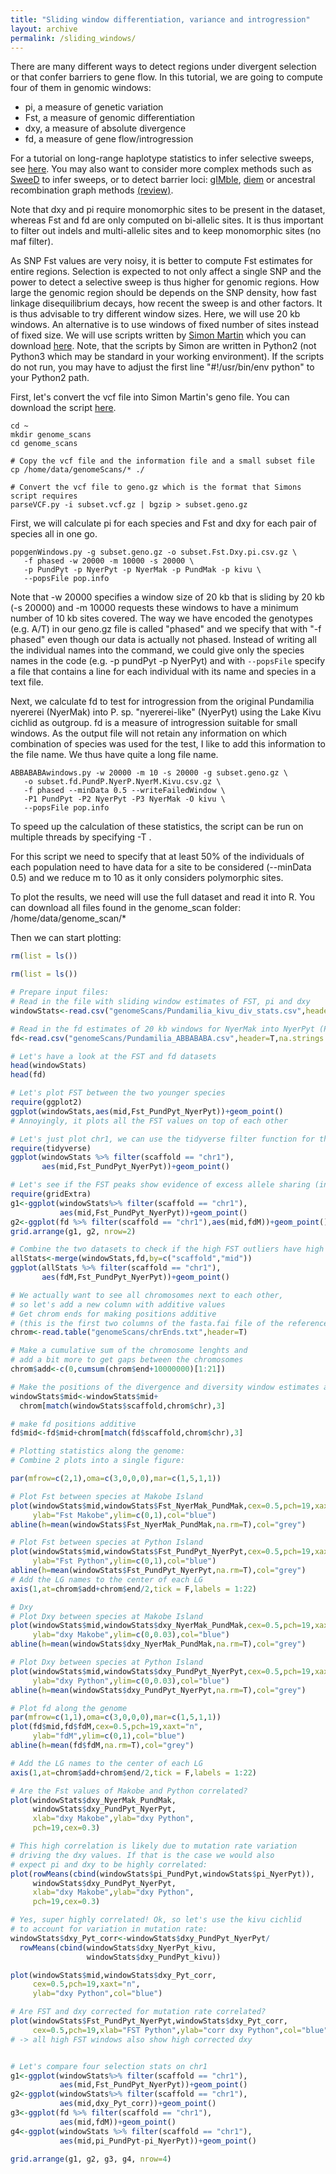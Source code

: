 ```yaml
---
title: "Sliding window differentiation, variance and introgression"
layout: archive
permalink: /sliding_windows/
---
```


There are many different ways to detect regions under divergent selection or that confer barriers to gene flow. In this tutorial, we are going to compute four of them in genomic windows:
- pi, a measure of genetic variation
- Fst, a measure of genomic differentiation
- dxy, a measure of absolute divergence
- fd, a measure of gene flow/introgression

For a tutorial on long-range haplotype statistics to infer selective sweeps, see [here](https://speciationgenomics.github.io/haplotypes/). You may also want to consider more complex methods such as [SweeD](https://academic.oup.com/mbe/article/30/9/2224/999783#74416771) to infer sweeps, or to detect barrier loci: [gIMble](https://europepmc.org/article/ppr/ppr564457), [diem](https://www.biorxiv.org/content/10.1101/2022.03.24.485605v3) or ancestral recombination graph methods [(review)](https://academic.oup.com/genetics/article/221/1/iyac044/6554197).

Note that dxy and pi require monomorphic sites to be present in the dataset, whereas Fst and fd are only computed on bi-allelic sites. It is thus important to filter out indels and multi-allelic sites and to keep monomorphic sites (no maf filter).

As SNP Fst values are very noisy, it is better to compute Fst estimates for entire regions. Selection is expected to not only affect a single SNP and the power to detect a selective sweep is thus higher for genomic regions. How large the genomic region should be depends on the SNP density, how fast linkage disequilibrium decays, how recent the sweep is and other factors. It is thus advisable to try different window sizes. Here, we will use 20 kb windows. An alternative is to use windows of fixed number of sites instead of fixed size. We will use scripts written by [Simon Martin](https://simonmartinlab.org/) which you can download [here](https://github.com/simonhmartin/genomics_general).
Note, that the scripts by Simon are written in Python2 (not Python3 which may be standard in your working environment). If the scripts do not run, you may have to adjust the first line "#!/usr/bin/env python" to your Python2 path.

First, let's convert the vcf file into Simon Martin's geno file. You can download the script [here](https://github.com/simonhmartin/genomics_general/raw/master/VCF_processing/parseVCF.py).

```shell
cd ~
mkdir genome_scans
cd genome_scans

# Copy the vcf file and the information file and a small subset file
cp /home/data/genomeScans/* ./

# Convert the vcf file to geno.gz which is the format that Simons script requires
parseVCF.py -i subset.vcf.gz | bgzip > subset.geno.gz

```

First, we will calculate pi for each species and Fst and dxy for each pair of species all in one go.
```shell
popgenWindows.py -g subset.geno.gz -o subset.Fst.Dxy.pi.csv.gz \
   -f phased -w 20000 -m 10000 -s 20000 \
   -p PundPyt -p NyerPyt -p NyerMak -p PundMak -p kivu \
   --popsFile pop.info
```

Note that -w 20000 specifies a window size of 20 kb that is sliding by 20 kb (-s 20000) and -m 10000 requests these windows to have a minimum number of 10 kb sites covered. The way we have encoded the genotypes (e.g. A/T) in our geno.gz file is called "phased" and we specify that with "-f phased" even though our data is actually not phased. Instead of writing all the individual names into the command, we could give only the species names in the code (e.g. -p pundPyt -p NyerPyt) and with `--popsFile` specify a file that contains a line for each individual with its name and species in a text file.

Next, we calculate fd to test for introgression from the original Pundamilia nyererei (NyerMak) into P. sp. "nyererei-like" (NyerPyt) using the Lake Kivu cichlid as outgroup. fd is a measure of introgression suitable for small windows. As the output file will not retain any information on which combination of species was used for the test, I like to add this information to the file name. We thus have quite a long file name.

```shell
ABBABABAwindows.py -w 20000 -m 10 -s 20000 -g subset.geno.gz \
   -o subset.fd.PundP.NyerP.NyerM.Kivu.csv.gz \
   -f phased --minData 0.5 --writeFailedWindow \
   -P1 PundPyt -P2 NyerPyt -P3 NyerMak -O kivu \
   --popsFile pop.info
```

To speed up the calculation of these statistics, the script can be run on multiple threads by specifying -T <thread number>.

For this script we need to specify that at least 50% of the individuals of each population need to have data for a site to be considered (-\-minData 0.5) and we reduce m to 10 as it only considers polymorphic sites.

To plot the results, we need will use the full dataset and read it into R. You can download all files found in the genome_scan folder: /home/data/genome_scan/*

Then we can start plotting:

```r
rm(list = ls())

rm(list = ls())

# Prepare input files:
# Read in the file with sliding window estimates of FST, pi and dxy
windowStats<-read.csv("genomeScans/Pundamilia_kivu_div_stats.csv",header=T)

# Read in the fd estimates of 20 kb windows for NyerMak into NyerPyt (P1=PundPyt, P2=NyerPyt, P3=NyerMak, outgroup=Kivu cichlid)
fd<-read.csv("genomeScans/Pundamilia_ABBABABA.csv",header=T,na.strings = "NaN")

# Let's have a look at the FST and fd datasets
head(windowStats)
head(fd)

# Let's plot FST between the two younger species
require(ggplot2)
ggplot(windowStats,aes(mid,Fst_PundPyt_NyerPyt))+geom_point()
# Annoyingly, it plots all the FST values on top of each other

# Let's just plot chr1, we can use the tidyverse filter function for that
require(tidyverse)
ggplot(windowStats %>% filter(scaffold == "chr1"),
       aes(mid,Fst_PundPyt_NyerPyt))+geom_point()

# Let's see if the FST peaks show evidence of excess allele sharing (introgression or selection on the same standing variation) with NyerMak
require(gridExtra)
g1<-ggplot(windowStats%>% filter(scaffold == "chr1"),
           aes(mid,Fst_PundPyt_NyerPyt))+geom_point()
g2<-ggplot(fd %>% filter(scaffold == "chr1"),aes(mid,fdM))+geom_point()
grid.arrange(g1, g2, nrow=2)

# Combine the two datasets to check if the high FST outliers have high fd values
allStats<-merge(windowStats,fd,by=c("scaffold","mid"))
ggplot(allStats %>% filter(scaffold == "chr1"),
       aes(fdM,Fst_PundPyt_NyerPyt))+geom_point()

# We actually want to see all chromosomes next to each other,
# so let's add a new column with additive values
# Get chrom ends for making positions additive
# (this is the first two columns of the fasta.fai file of the reference genome)
chrom<-read.table("genomeScans/chrEnds.txt",header=T)

# Make a cumulative sum of the chromosome lenghts and
# add a bit more to get gaps between the chromosomes
chrom$add<-c(0,cumsum(chrom$end+10000000)[1:21])

# Make the positions of the divergence and diversity window estimates additive
windowStats$mid<-windowStats$mid+
  chrom[match(windowStats$scaffold,chrom$chr),3]

# make fd positions additive
fd$mid<-fd$mid+chrom[match(fd$scaffold,chrom$chr),3]

# Plotting statistics along the genome:
# Combine 2 plots into a single figure:

par(mfrow=c(2,1),oma=c(3,0,0,0),mar=c(1,5,1,1))

# Plot Fst between species at Makobe Island
plot(windowStats$mid,windowStats$Fst_NyerMak_PundMak,cex=0.5,pch=19,xaxt="n",
     ylab="Fst Makobe",ylim=c(0,1),col="blue")
abline(h=mean(windowStats$Fst_NyerMak_PundMak,na.rm=T),col="grey")

# Plot Fst between species at Python Island
plot(windowStats$mid,windowStats$Fst_PundPyt_NyerPyt,cex=0.5,pch=19,xaxt="n",
     ylab="Fst Python",ylim=c(0,1),col="blue")
abline(h=mean(windowStats$Fst_PundPyt_NyerPyt,na.rm=T),col="grey")
# Add the LG names to the center of each LG
axis(1,at=chrom$add+chrom$end/2,tick = F,labels = 1:22)

# Dxy
# Plot Dxy between species at Makobe Island
plot(windowStats$mid,windowStats$dxy_NyerMak_PundMak,cex=0.5,pch=19,xaxt="n",
     ylab="dxy Makobe",ylim=c(0,0.03),col="blue")
abline(h=mean(windowStats$dxy_NyerMak_PundMak,na.rm=T),col="grey")

# Plot Dxy between species at Python Island
plot(windowStats$mid,windowStats$dxy_PundPyt_NyerPyt,cex=0.5,pch=19,xaxt="n",
     ylab="dxy Python",ylim=c(0,0.03),col="blue")
abline(h=mean(windowStats$dxy_PundPyt_NyerPyt,na.rm=T),col="grey")

# Plot fd along the genome
par(mfrow=c(1,1),oma=c(3,0,0,0),mar=c(1,5,1,1))
plot(fd$mid,fd$fdM,cex=0.5,pch=19,xaxt="n",
     ylab="fdM",ylim=c(0,1),col="blue")
abline(h=mean(fd$fdM,na.rm=T),col="grey")

# Add the LG names to the center of each LG
axis(1,at=chrom$add+chrom$end/2,tick = F,labels = 1:22)

# Are the Fst values of Makobe and Python correlated?
plot(windowStats$dxy_NyerMak_PundMak,
     windowStats$dxy_PundPyt_NyerPyt,
     xlab="dxy Makobe",ylab="dxy Python",
     pch=19,cex=0.3)

# This high correlation is likely due to mutation rate variation
# driving the dxy values. If that is the case we would also
# expect pi and dxy to be highly correlated:
plot(rowMeans(cbind(windowStats$pi_PundPyt,windowStats$pi_NyerPyt)),
     windowStats$dxy_PundPyt_NyerPyt,
     xlab="dxy Makobe",ylab="dxy Python",
     pch=19,cex=0.3)

# Yes, super highly correlated! Ok, so let's use the kivu cichlid
# to account for variation in mutation rate:
windowStats$dxy_Pyt_corr<-windowStats$dxy_PundPyt_NyerPyt/
  rowMeans(cbind(windowStats$dxy_NyerPyt_kivu,
                 windowStats$dxy_PundPyt_kivu))

plot(windowStats$mid,windowStats$dxy_Pyt_corr,
     cex=0.5,pch=19,xaxt="n",
     ylab="dxy Python",col="blue")

# Are FST and dxy corrected for mutation rate correlated?
plot(windowStats$Fst_PundPyt_NyerPyt,windowStats$dxy_Pyt_corr,
     cex=0.5,pch=19,xlab="FST Python",ylab="corr dxy Python",col="blue")
# -> all high FST windows also show high corrected dxy


# Let's compare four selection stats on chr1
g1<-ggplot(windowStats%>% filter(scaffold == "chr1"),
           aes(mid,Fst_PundPyt_NyerPyt))+geom_point()
g2<-ggplot(windowStats%>% filter(scaffold == "chr1"),
           aes(mid,dxy_Pyt_corr))+geom_point()
g3<-ggplot(fd %>% filter(scaffold == "chr1"),
           aes(mid,fdM))+geom_point()
g4<-ggplot(windowStats %>% filter(scaffold == "chr1"),
           aes(mid,pi_PundPyt-pi_NyerPyt))+geom_point()

grid.arrange(g1, g2, g3, g4, nrow=4)


```
